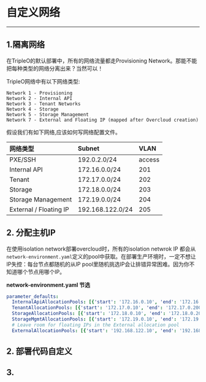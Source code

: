 # 自定义网络

---

## 1.隔离网络

在TripleO的默认部署中，所有的网络流量都走Provisioning Network。那能不能把每种类型的网络分离出来？当然可以！

TripleO网络中有以下网络类型:

```
Network 1 - Provisioning
Network 2 - Internal API
Network 3 - Tenant Networks
Network 4 - Storage
Network 5 - Storage Management
Network 7 - External and Floating IP (mapped after Overcloud creation)
```

假设我们有如下网络,应该如何写网络配置文件。

| 网络类型 | Subnet | VLAN |
| :--- | :--- | :--- |
| PXE/SSH | 192.0.2.0/24 | access |
| Internal API | 172.16.0.0/24 | 201 |
| Tenant | 172.17.0.0/24 | 202 |
| Storage | 172.18.0.0/24 | 203 |
| Storage Management | 172.19.0.0/24 | 204 |
| External / Floating IP | 192.168.122.0/24 | 205 |





## 2. 分配主机IP

在使用isolation network部署overcloud时，所有的isolation netwrok IP 都会从`network-environment.yaml`定义的pool中获取。在部署生产环境时，一定不想让IP失控：每台节点都随机的从IP pool里随机挑选IP会让排错异常困难。因为你不知道哪个节点用哪个IP。

**network-environment.yaml 节选**

```yaml
parameter_defaults:
  InternalApiAllocationPools: [{'start': '172.16.0.10', 'end': '172.16.0.200'}]
  TenantAllocationPools: [{'start': '172.17.0.10', 'end': '172.17.0.200'}]
  StorageAllocationPools: [{'start': '172.18.0.10', 'end': '172.18.0.200'}]
  StorageMgmtAllocationPools: [{'start': '172.19.0.10', 'end': '172.19.0.200'}]
  # Leave room for floating IPs in the External allocation pool
  ExternalAllocationPools: [{'start': '192.168.122.10', 'end': '192.168.122.200'}]
```

## 2. 部署代码自定义

## 3.




